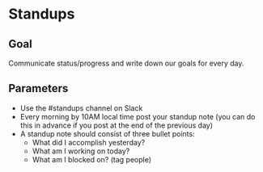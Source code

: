 # Standups

## Goal

Communicate status/progress and write down our goals for every day.

## Parameters

* Use the #standups channel on Slack
* Every morning by 10AM local time post your standup note (you can do this in advance if you post at the end of the previous day)
* A standup note should consist of three bullet points:
  * What did I accomplish yesterday?
  * What am I working on today?
  * What am I blocked on? (tag people)
